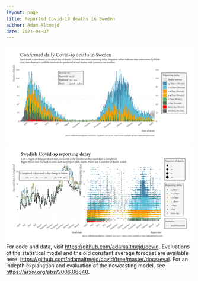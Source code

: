 ```yaml
---
layout: page
title: Reported Covid-19 deaths in Sweden
author: Adam Altmejd
date: 2021-04-07
---
```


![Graph of Swedish Covid-19 deaths with reporting delay.](deaths_lag_sweden_2021-04-07.png "Swedish Covid-19 deaths.")
![Graph of Swedish Covid-19 reporting delay in daily deaths.](lag_trend_sweden_2021-04-07.png "Trend in Swedish Covid-19 mortality reporting delay.")
For code and data, visit <https://github.com/adamaltmejd/covid>.
Evaluations of the statistical model and the old constant average forecast are available here: <https://github.com/adamaltmejd/covid/tree/master/docs/eval>.
For an indepth explanation and evaluation of the nowcasting model, see <https://arxiv.org/abs/2006.06840>.

